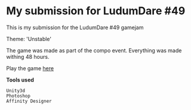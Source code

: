 # My submission for LudumDare #49
This is my submission for the LudumDare #49 gamejam

Theme: 'Unstable'

The game was made as part of the compo event. Everything was made withing 48 hours.

Play the game [here](https://rustyrobot.itch.io/unstable-rescue)


**Tools used**
```
Unity3d
Photoshop
Affinity Designer
```

